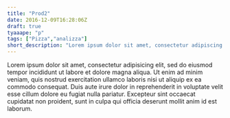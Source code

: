 ```yaml
---
title: "Prod2"
date: 2016-12-09T16:28:06Z
draft: true
tyaaape: "p"
tags: ["Pizza","analizza"]
short_description: "Lorem ipsum dolor sit amet, consectetur adipiscing elit, sed do eiusmod tempor incididunt ut labore et dolore magna aliqua."
---
```


Lorem ipsum dolor sit amet, consectetur adipisicing elit, sed do eiusmod
tempor incididunt ut labore et dolore magna aliqua. Ut enim ad minim veniam,
quis nostrud exercitation ullamco laboris nisi ut aliquip ex ea commodo
consequat. Duis aute irure dolor in reprehenderit in voluptate velit esse
cillum dolore eu fugiat nulla pariatur. Excepteur sint occaecat cupidatat non
proident, sunt in culpa qui officia deserunt mollit anim id est laborum.